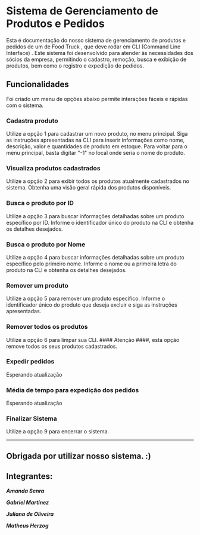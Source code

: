 # Sistema de Gerenciamento de Produtos e Pedidos
Esta é documentação do nosso sistema de gerenciamento de produtos e pedidos de um de Food Truck , que deve rodar em CLI (Command Line Interface) . 
Este sistema foi desenvolvido para atender às necessidades dos sócios da empresa, permitindo o cadastro, remoção, busca e exibição de produtos, bem como o registro e expedição de pedidos.

## Funcionalidades
Foi criado um menu de opções abaixo permite interações fáceis e rápidas com o sistema.

### Cadastra produto
Utilize a opção 1 para cadastrar um novo produto, no menu principal. Siga as instruções apresentadas na CLI para inserir informações como nome, descrição, valor e quantidades de produto em estoque.
Para voltar para o menu principal, basta digitar "-1" no local onde seria o nome do produto.

### Visualiza produtos cadastrados
Utilize a opção 2 para exibir todos os produtos atualmente cadastrados no sistema. Obtenha uma visão geral rápida dos produtos disponíveis.

### Busca o produto por ID
Utilize a opção 3 para buscar informações detalhadas sobre um produto específico por ID. Informe o identificador único do produto na CLI e obtenha os detalhes desejados.

### Busca o produto por Nome
Utilize a opção 4 para buscar informações detalhadas sobre um produto específico pelo primeiro nome. Informe o nome ou a primeira letra do produto na CLI e obtenha os detalhes desejados.

### Remover um produto
Utilize a opção 5 para remover um produto específico. Informe o identificador único do produto que deseja excluir e siga as instruções apresentadas.

### Remover todos os produtos
Utilize a opção 6 para limpar sua CLI. #### Atenção ####, esta opção remove todos os seus produtos cadastrados.

### Expedir pedidos
Esperando atualização

### Média de tempo para expedição dos pedidos
Esperando atualização

### Finalizar Sistema
Utilize a opção 9 para encerrar o sistema. 

---
## Obrigada por utilizar nosso sistema. :)


## Integrantes:
***Amanda Senra***

***Gabriel Martinez***

***Juliana de Oliveira***

***Matheus Herzog***


